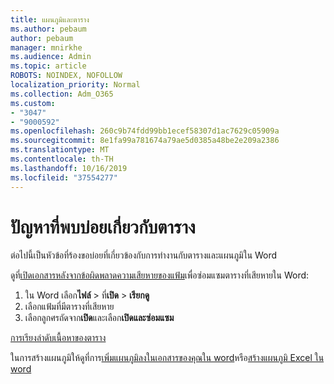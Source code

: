 ```yaml
---
title: แผนภูมิและตาราง
ms.author: pebaum
author: pebaum
manager: mnirkhe
ms.audience: Admin
ms.topic: article
ROBOTS: NOINDEX, NOFOLLOW
localization_priority: Normal
ms.collection: Adm_O365
ms.custom:
- "3047"
- "9000592"
ms.openlocfilehash: 260c9b74fdd99bb1ecef58307d1ac7629c05909a
ms.sourcegitcommit: 8e1fa99a781674a79ae5d0385a48be2e209a2386
ms.translationtype: MT
ms.contentlocale: th-TH
ms.lasthandoff: 10/16/2019
ms.locfileid: "37554277"
---
```

# <a name="common-issues-with-tables"></a>ปัญหาที่พบบ่อยเกี่ยวกับตาราง 

ต่อไปนี้เป็นหัวข้อที่ร้องขอบ่อยที่เกี่ยวข้องกับการทำงานกับตารางและแผนภูมิใน Word

ดูที่[เปิดเอกสารหลังจากข้อผิดพลาดความเสียหายของแฟ้ม](https://support.office.com/article/47df9d48-2165-4411-a699-1786ac734bc3)เพื่อซ่อมแซมตารางที่เสียหายใน Word:

 1. ใน Word เลือก**ไฟล์** > ที่**เปิด** > **เรียกดู**
 2. เลือกแฟ้มที่มีตารางที่เสียหาย
 3. เลือกลูกศรถัดจาก**เปิด**และเลือก**เปิดและซ่อมแซม**

[การเรียงลำดับเนื้อหาของตาราง](https://support.office.com/article/F8392477-4613-49CD-ABA6-7C2E48F1D91F)

ในการสร้างแผนภูมิให้ดูที่การ[เพิ่มแผนภูมิลงในเอกสารของคุณใน word](https://support.office.com/article/ff48e3eb-5e04-4368-a39e-20df7c798932)หรือ[สร้างแผนภูมิ Excel ใน word](https://support.office.com/article/11A7D2F0-4487-4A9B-BBC6-D50916CD4A57)